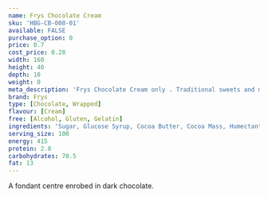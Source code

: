 ```yaml
---
name: Frys Chocolate Cream
sku: 'HBG-CB-008-01'
available: FALSE
purchase_option: 0
price: 0.7
cost_price: 0.28
width: 160
height: 40
depth: 10
weight: 0
meta_description: 'Frys Chocolate Cream only . Traditional sweets and more at Humbugs Confectionery Store. Specialists in satisfying your sweet tooth!'
brand: Frys
type: [Chocolate, Wrapped]
flavour: [Cream]
free: [Alcohol, Gluten, Gelatin]
ingredients: 'Sugar, Glucose Syrup, Cocoa Butter, Cocoa Mass, Humectant (Glycerol), Vegetable Fats (Palm, Shea), Emulsifiers (Soya Lecithin, E476), Flavourings'
serving_size: 100
energy: 415
protein: 2.8
carbohydrates: 70.5
fat: 13
---
```

A fondant centre enrobed in dark chocolate.